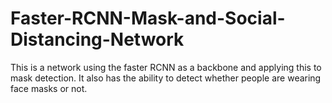 # Faster-RCNN-Mask-and-Social-Distancing-Network
This is a network using the faster RCNN as a backbone and applying this to mask detection. It also has the ability to detect whether people are wearing face masks or not.
